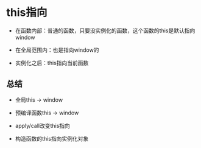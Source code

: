 # this指向

- 在函数内部：普通的函数，只要没实例化的函数，这个函数的this是默认指向window

- 在全局范围内：也是指向window的

- 实例化之后：this指向当前函数

## 总结

- 全局this -> window

- 预编译函数this -> window

- apply/call改变this指向

- 构造函数的this指向实例化对象
